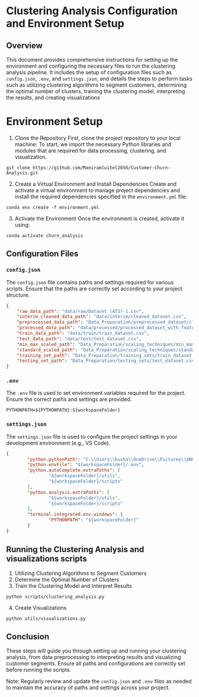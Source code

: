 # Clustering Analysis Configuration and Environment Setup
## Overview

This document provides comprehensive instructions for setting up the environment and configuring the necessary files to run the clustering analysis pipeline. It includes the setup of configuration files such as `config.json`, `.env`, and `settings.json`, and details the steps to perform tasks such as utilizing clustering algorithms to segment customers, determining the optimal number of clusters, training the clustering model, interpreting the results, and creating visualizations

# Environment Setup

1. Clone the Repository
First, clone the project repository to your local machine:
To start, we import the necessary Python libraries and modules that are required for data processing, clustering, and visualization.

```
git clone https://github.com/Maniramluitel2056/Customer-Churn-Analysis.git
```

2. Create a Virtual Environment and Install Dependencies
Create and activate a virtual environment to manage project dependencies and install the required dependencies specified in the `environment.yml` file:

```
conda env create -f environment.yml
```
3. Activate the Environment
Once the environment is created, activate it using:

```
conda activate churn_analysis
```
## Configuration Files

### `config.json`
The `config.json` file contains paths and settings required for various scripts. Ensure that the paths are correctly set according to your project structure.

```json
{
    "raw_data_path": "data/raw/Dataset (ATS)-1.csv",
    "interim_cleaned_data_path": "data/interim/cleaned_dataset.csv",
    "preprocessed_data_path": "Data_Preparation/preprocessed_dataset/cleaned_dataset.csv",
    "processed_data_path": "data/processed/processed_dataset_with_features.csv",
    "train_data_path": "data/train/train_dataset.csv",
    "test_data_path": "data/test/test_dataset.csv",
    "min_max_scaled_path": "Data_Preparation/scaling_techniques/min_max_scaled_dataset.csv",
    "standard_scaled_path": "Data_Preparation/scaling_techniques/standard_scaled_dataset.csv",
    "training_set_path": "Data_Preparation/training_sets/train_dataset.csv",
    "testing_set_path": "Data_Preparation/testing_sets/test_dataset.csv"
}
```
### `.env`

The `.env` file is used to set environment variables required for the project. Ensure the correct paths and settings are provided.

```
PYTHONPATH=${PYTHONPATH}:${workspaceFolder}
```
### `settings.json`

The `settings.json` file is used to configure the project settings in your development environment (e.g., VS Code).

```json
{
        "python.pythonPath": "C:\\Users\\kusha\\OneDrive\\Pictures\\ANOCONDA\\python.exe",
        "python.envFile": "${workspaceFolder}/.env",
        "python.autoComplete.extraPaths": [
                "${workspaceFolder}/utils",
                "${workspaceFolder}/scripts"
        ],
        "python.analysis.extraPaths": [
                "${workspaceFolder}/utils",
                "${workspaceFolder}/scripts"
        ],
        "terminal.integrated.env.windows": {
                "PYTHONPATH": "${workspaceFolder}"
        }
}
```

## Running the Clustering Analysis and visualizations scripts

1. Utilizing Clustering Algorithms to Segment Customers
2. Determine the Optimal Number of Clusters
3. Train the Clustering Model and Interpret Results

```
python scripts/clustering_analysis.py
```
4. Create Visualizations

```
python utils/visualizations.py
```
## Conclusion

These steps will guide you through setting up and running your clustering analysis, from data preprocessing to interpreting results and visualizing customer segments. Ensure all paths and configurations are correctly set before running the scripts.

Note: Regularly review and update the `config.json` and `.env` files as needed to maintain the accuracy of paths and settings across your project.
